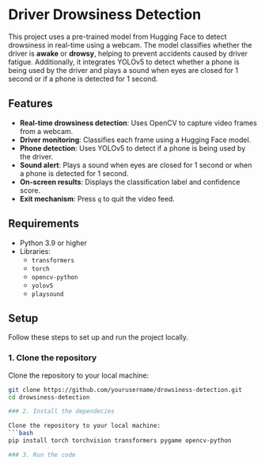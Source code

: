 # Driver Drowsiness Detection

This project uses a pre-trained model from Hugging Face to detect drowsiness in real-time using a webcam. The model classifies whether the driver is **awake** or **drowsy**, helping to prevent accidents caused by driver fatigue. 
Additionally, it integrates YOLOv5 to detect whether a phone is being used by the driver and plays a sound when eyes are closed for 1 second or if a phone is detected for 1 second.

## Features
- **Real-time drowsiness detection**: Uses OpenCV to capture video frames from a webcam.
- **Driver monitoring**: Classifies each frame using a Hugging Face model.
- **Phone detection**: Uses YOLOv5 to detect if a phone is being used by the driver.
- **Sound alert**: Plays a sound when eyes are closed for 1 second or when a phone is detected for 1 second.
- **On-screen results**: Displays the classification label and confidence score.
- **Exit mechanism**: Press `q` to quit the video feed.

## Requirements

- Python 3.9 or higher
- Libraries:
  - `transformers`
  - `torch`
  - `opencv-python`
  - `yolov5`
  - `playsound`

## Setup

Follow these steps to set up and run the project locally.

### 1. Clone the repository

Clone the repository to your local machine:
```bash
git clone https://github.com/yourusername/drowsiness-detection.git
cd drowsiness-detection

### 2. Install the dependecies

Clone the repository to your local machine:
```bash
pip install torch torchvision transformers pygame opencv-python

### 3. Run the code
